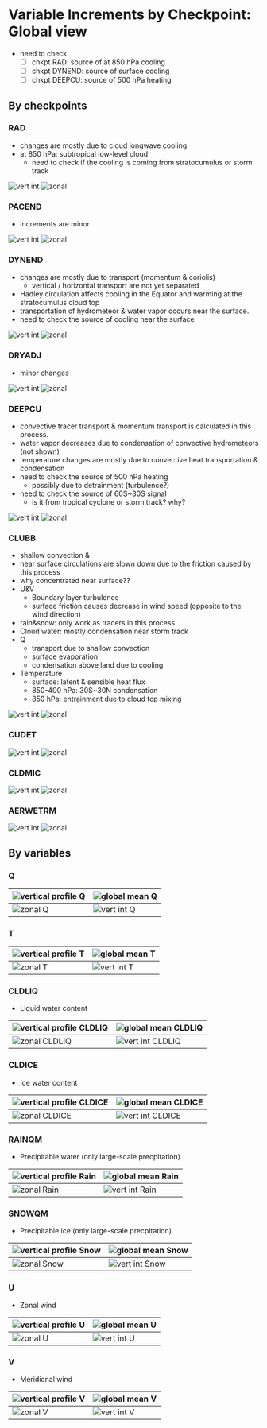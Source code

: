 # Variable Increments by Checkpoint: Global view

* need to check 
   * [ ] chkpt RAD: source of at 850 hPa cooling
   * [ ] chkpt DYNEND: source of surface cooling
   * [ ] chkpt DEEPCU: source of 500 hPa heating

## By checkpoints

### RAD

* changes are mostly due to cloud longwave cooling
* at 850 hPa: subtropical low-level cloud
    - need to check if the cooling is coming from stratocumulus or storm track  

![vert int](img/01_global/All_vertical_integral_by_variable_and_add_substeps-0.png)
![zonal](img/01_global/All_zonal_by_variable_and_add_substeps-0.png)

### PACEND

* increments are minor

![vert int](img/01_global/All_vertical_integral_by_variable_and_add_substeps-1.png)
![zonal](img/01_global/All_zonal_by_variable_and_add_substeps-1.png)

### DYNEND

* changes are mostly due to transport (momentum & coriolis)
   * vertical / horizontal transport are not yet separated
* Hadley circulation affects cooling in the Equator and warming at the stratocumulus cloud top
* transportation of hydrometeor & water vapor occurs near the surface.
* need to check the source of cooling near the surface

![vert int](img/01_global/All_vertical_integral_by_variable_and_add_substeps-2.png)
![zonal](img/01_global/All_zonal_by_variable_and_add_substeps-2.png)

### DRYADJ

* minor changes

![vert int](img/01_global/All_vertical_integral_by_variable_and_add_substeps-3.png)
![zonal](img/01_global/All_zonal_by_variable_and_add_substeps-3.png)

### DEEPCU

* convective tracer transport & momentum transport is calculated in this process.
* water vapor decreases due to condensation of convective hydrometeors (not shown)
* temperature changes are mostly due to convective heat transportation & condensation
* need to check the source of 500 hPa heating
   * possibly due to detrainment (turbulence?)
* need to check the source of 60S~30S signal
   * is it from tropical cyclone or storm track? why?


![vert int](img/01_global/All_vertical_integral_by_variable_and_add_substeps-4.png)
![zonal](img/01_global/All_zonal_by_variable_and_add_substeps-4.png)

### CLUBB

* shallow convection & 
* near surface circulations are slown down due to the friction caused by this process
* why concentrated near surface??
* U&V
    * Boundary layer turbulence
    * surface friction causes decrease in wind speed (opposite to the wind direction)
* rain&snow: only work as tracers in this process
* Cloud water: mostly condensation near storm track
* Q
    * transport due to shallow convection
    * surface evaporation
    * condensation above land due to cooling
* Temperature
    * surface: latent & sensible heat flux
    * 850-400 hPa: 30S~30N condensation
    * 850 hPa: entrainment due to cloud top mixing 

![vert int](img/01_global/All_vertical_integral_by_variable_and_add_substeps-5.png)
![zonal](img/01_global/All_zonal_by_variable_and_add_substeps-5.png)

### CUDET
![vert int](img/01_global/All_vertical_integral_by_variable_and_add_substeps-6.png)
![zonal](img/01_global/All_zonal_by_variable_and_add_substeps-6.png)

### CLDMIC
![vert int](img/01_global/All_vertical_integral_by_variable_and_add_substeps-7.png)
![zonal](img/01_global/All_zonal_by_variable_and_add_substeps-7.png)

### AERWETRM
![vert int](img/01_global/All_vertical_integral_by_variable_and_add_substeps-8.png)
![zonal](img/01_global/All_zonal_by_variable_and_add_substeps-8.png)


## By variables

### Q

|![vertical profile Q](img/01_global/All_profiles-0.png)|![global mean Q](img/01_global/All_global_mean-0.png)|
|---|---|
|![zonal Q](img/01_global/All_zonal_by_chkpt_and_add_substeps-0.png)|![vert int Q](img/01_global/All_vertical_integral_by_chkpt_and_add_substeps-0.png)|


### T 
|![vertical profile T](img/01_global/All_profiles-1.png)|![global mean T](img/01_global/All_global_mean-1.png)|
|---|---|
|![zonal T](img/01_global/All_zonal_by_chkpt_and_add_substeps-1.png)|![vert int T](img/01_global/All_vertical_integral_by_chkpt_and_add_substeps-1.png)|

### CLDLIQ
* Liquid water content

|![vertical profile CLDLIQ](img/01_global/All_profiles-2.png)|![global mean CLDLIQ](img/01_global/All_global_mean-2.png)|
|---|---|
|![zonal CLDLIQ](img/01_global/All_zonal_by_chkpt_and_add_substeps-2.png)|![vert int CLDLIQ](img/01_global/All_vertical_integral_by_chkpt_and_add_substeps-2.png)|

### CLDICE
* Ice water content

|![vertical profile CLDICE](img/01_global/All_profiles-3.png)|![global mean CLDICE](img/01_global/All_global_mean-333ng)|
|---|---|
|![zonal CLDICE](img/01_global/All_zonal_by_chkpt_and_add_substeps-3.png)|![vert int CLDICE](img/01_global/All_vertical_integral_by_chkpt_and_add_substeps-3.png)|

### RAINQM
* Precipitable water (only large-scale precpitation)

|![vertical profile Rain](img/01_global/All_profiles-4.png)|![global mean Rain](img/01_global/All_global_mean-4.png)|
|---|---|
|![zonal Rain](img/01_global/All_zonal_by_chkpt_and_add_substeps-4.png)|![vert int Rain](img/01_global/All_vertical_integral_by_chkpt_and_add_substeps-4.png)|

### SNOWQM 
* Precipitable ice (only large-scale precpitation)

|![vertical profile Snow](img/01_global/All_profiles-5.png)|![global mean Snow](img/01_global/All_global_mean-5.png)|
|---|---|
|![zonal Snow](img/01_global/All_zonal_by_chkpt_and_add_substeps-5.png)|![vert int Snow](img/01_global/All_vertical_integral_by_chkpt_and_add_substeps-5.png)|

### U
* Zonal wind

|![vertical profile U](img/01_global/All_profiles-6.png)|![global mean U](img/01_global/All_global_mean-6.png)|
|---|---|
|![zonal U](img/01_global/All_zonal_by_chkpt_and_add_substeps-6.png)|![vert int U](img/01_global/All_vertical_integral_by_chkpt_and_add_substeps-6.png)|


### V
* Meridional wind

|![vertical profile V](img/01_global/All_profiles-7.png)|![global mean V](img/01_global/All_global_mean-7.png)|
|---|---|
|![zonal V](img/01_global/All_zonal_by_chkpt_and_add_substeps-7.png)|![vert int V](img/01_global/All_vertical_integral_by_chkpt_and_add_substeps-7.png)|




